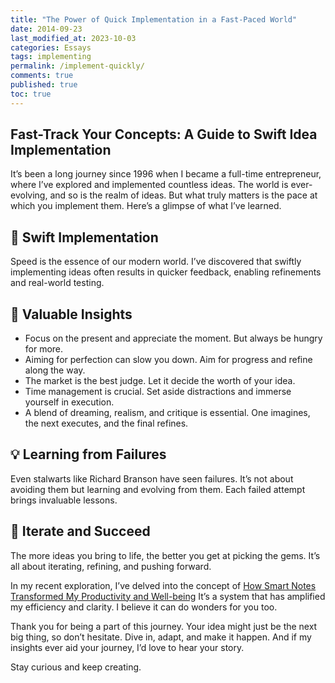 ```yaml
---
title: "The Power of Quick Implementation in a Fast-Paced World"
date: 2014-09-23
last_modified_at: 2023-10-03
categories: Essays
tags: implementing
permalink: /implement-quickly/
comments: true
published: true
toc: true
---
```

## Fast-Track Your Concepts: A Guide to Swift Idea Implementation
<!--more-->
It’s been a long journey since 1996 when I became a full-time entrepreneur, where I’ve explored and implemented countless ideas. The world is ever-evolving, and so is the realm of ideas. But what truly matters is the pace at which you implement them. Here’s a glimpse of what I’ve learned.
## 🚀 Swift Implementation
Speed is the essence of our modern world. I’ve discovered that swiftly implementing ideas often results in quicker feedback, enabling refinements and real-world testing.

## 📌 Valuable Insights
- Focus on the present and appreciate the moment. But always be hungry for more.
- Aiming for perfection can slow you down. Aim for progress and refine along the way.
- The market is the best judge. Let it decide the worth of your idea.
- Time management is crucial. Set aside distractions and immerse yourself in execution.
- A blend of dreaming, realism, and critique is essential. One imagines, the next executes, and the final refines.

## 💡 Learning from Failures
Even stalwarts like Richard Branson have seen failures. It’s not about avoiding them but learning and evolving from them. Each failed attempt brings invaluable lessons.

## 🔄 Iterate and Succeed
The more ideas you bring to life, the better you get at picking the gems. It’s all about iterating, refining, and pushing forward.

In my recent exploration, I’ve delved into the concept of [How Smart Notes Transformed My Productivity and Well-being](https://christophersherrod.com/smart-notes) It’s a system that has amplified my efficiency and clarity. I believe it can do wonders for you too. 

Thank you for being a part of this journey. Your idea might just be the next big thing, so don’t hesitate. Dive in, adapt, and make it happen. And if my insights ever aid your journey, I’d love to hear your story.

Stay curious and keep creating.
